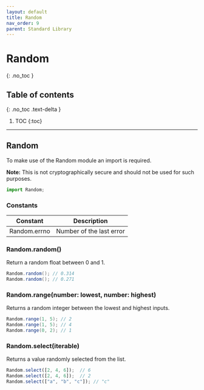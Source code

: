 ```yaml
---
layout: default
title: Random
nav_order: 9
parent: Standard Library
---
```


# Random
{: .no_toc }

## Table of contents
{: .no_toc .text-delta }

1. TOC
{:toc}

---

## Random
To make use of the Random module an import is required.

**Note:** This is not cryptographically secure and should not be used for such purposes.

```js
import Random;
```

### Constants

| Constant             | Description                     |
|----------------------|---------------------------------|
| Random.errno         | Number of the last error        |

### Random.random()

Return a random float between 0 and 1.

```cs
Random.random(); // 0.314
Random.random(); // 0.271
```

### Random.range(number: lowest, number: highest)

Returns a random integer between the lowest and highest inputs.

```cs
Random.range(1, 5); // 2
Random.range(1, 5); // 4
Random.range(0, 2); // 1
```

### Random.select(iterable)

Returns a value randomly selected from the list.

```js
Random.select([2, 4, 6]);  // 6
Random.select([2, 4, 6]);  // 2
Random.select(["a", "b", "c"]); // "c"
```
